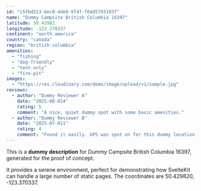```yaml
---
id: "c5fbd513-bec0-4de0-9f4f-f6dd5793193f"
name: "Dummy Campsite British Columbia 16397"
latitude: 50.42982
longitude: -123.370337
continent: "north-america"
country: "canada"
region: "british-columbia"
amenities:
  - "fishing"
  - "dog-friendly"
  - "tent-only"
  - "fire-pit"
images:
  - "https://res.cloudinary.com/demo/image/upload/v1/sample.jpg"
reviews:
  - author: "Dummy Reviewer A"
    date: "2025-08-014"
    rating: 5
    comment: "A nice, quiet dummy spot with some basic amenities."
  - author: "Dummy Reviewer B"
    date: "2025-07-011"
    rating: 4
    comment: "Found it easily. GPS was spot on for this dummy location."
---
```


This is a **dummy description** for Dummy Campsite British Columbia 16397, generated for the proof of concept.

It provides a serene environment, perfect for demonstrating how SvelteKit can handle a large number of static pages. The coordinates are 50.429820, -123.370337.
